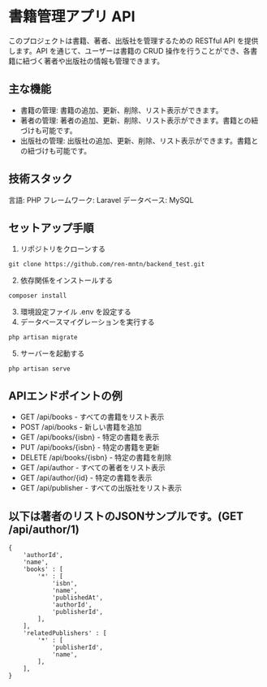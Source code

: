 # 書籍管理アプリ API

このプロジェクトは書籍、著者、出版社を管理するための RESTful API を提供します。API を通じて、ユーザーは書籍の CRUD 操作を行うことができ、各書籍に紐づく著者や出版社の情報も管理できます。

## 主な機能

-   書籍の管理: 書籍の追加、更新、削除、リスト表示ができます。
-   著者の管理: 著者の追加、更新、削除、リスト表示ができます。書籍との紐づけも可能です。
-   出版社の管理: 出版社の追加、更新、削除、リスト表示ができます。書籍との紐づけも可能です。

## 技術スタック

言語: PHP
フレームワーク: Laravel
データベース: MySQL

## セットアップ手順

1. リポジトリをクローンする
```
git clone https://github.com/ren-mntn/backend_test.git
```
2. 依存関係をインストールする
```
composer install
```
3. 環境設定ファイル .env を設定する
4. データベースマイグレーションを実行する
```
php artisan migrate

```
5. サーバーを起動する
```
php artisan serve
```
## APIエンドポイントの例
- GET /api/books - すべての書籍をリスト表示
- POST /api/books - 新しい書籍を追加
- GET /api/books/{isbn} - 特定の書籍を表示
- PUT /api/books/{isbn} - 特定の書籍を更新
- DELETE /api/books/{isbn} - 特定の書籍を削除
- GET /api/author - すべての著者をリスト表示
- GET /api/author/{id} - 特定の書籍を表示
- GET /api/publisher - すべての出版社をリスト表示

## 以下は著者のリストのJSONサンプルです。(GET /api/author/1)
```
{
    'authorId',
    'name',
    'books' : [
        '*' : [
            'isbn',
            'name',
            'publishedAt',
            'authorId',
            'publisherId',
        ],
    ],
    'relatedPublishers' : [
        '*' : [
            'publisherId',
            'name',
        ],
    ],
}
```
